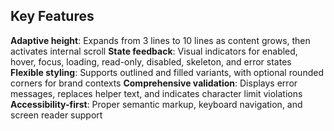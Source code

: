 ## Key Features 
**Adaptive height**: Expands from 3 lines to 10 lines as content grows, then activates internal scroll 
**State feedback**: Visual indicators for enabled, hover, focus, loading, read-only, disabled, skeleton, and error states 
**Flexible styling**: Supports outlined and filled variants, with optional rounded corners for brand contexts 
**Comprehensive validation**: Displays error messages, replaces helper text, and indicates character limit violations 
**Accessibility-first**: Proper semantic markup, keyboard navigation, and screen reader support 